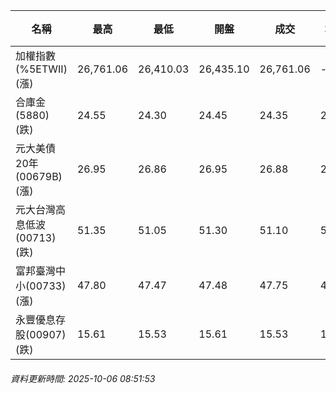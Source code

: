 | 名稱 | 最高 | 最低 | 開盤 | 成交 | 均價 | 成交金額(億) | 昨收 | 漲跌幅 | 漲跌 | 總量 | 昨量 | 振幅 |
| -------- | -------- | -------- | -------- |-------- | -------- | -------- |-------- |-------- |-------- | -------- | -------- |-------- |
|加權指數(%5ETWII) (漲)|26,761.06|26,410.03|26,435.10|26,761.06|-|4,645.29|26,378.39|1.45%|382.67|7,721,274|0|1.33%|
|合庫金(5880) (跌)|24.55|24.30|24.45|24.35|24.36|1.71|24.45|0.41%|0.10|7,035|6,558|1.02%|
|元大美債20年(00679B) (漲)|26.95|26.86|26.95|26.88|26.91|6.97|26.82|0.22%|0.06|25,917|26,355|0.34%|
|元大台灣高息低波(00713) (跌)|51.35|51.05|51.30|51.10|51.11|5.34|51.30|0.39%|0.20|10,440|9,645|0.58%|
|富邦臺灣中小(00733) (漲)|47.80|47.47|47.48|47.75|47.64|0.535|47.48|0.57%|0.27|1,124|1,550|0.70%|
|永豐優息存股(00907) (跌)|15.61|15.53|15.61|15.53|15.54|0.145|15.61|0.51%|0.08|935|1,119|0.51%|
###### 資料更新時間: 2025-10-06 08:51:53